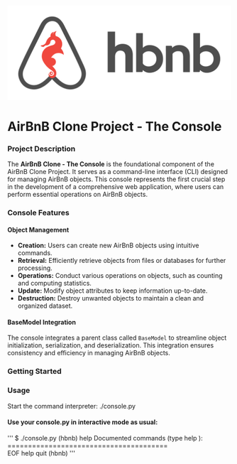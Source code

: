 ![Sample Image](/images/hbnb_photo.png)
# AirBnB Clone Project - The Console

### Project Description

The **AirBnB Clone - The Console** is the foundational component of the AirBnB Clone Project. It serves as a command-line interface (CLI) designed for managing AirBnB objects. This console represents the first crucial step in the development of a comprehensive web application, where users can perform essential operations on AirBnB objects.

### Console Features

#### Object Management

- **Creation:** Users can create new AirBnB objects using intuitive commands.
- **Retrieval:** Efficiently retrieve objects from files or databases for further processing.
- **Operations:** Conduct various operations on objects, such as counting and computing statistics.
- **Update:** Modify object attributes to keep information up-to-date.
- **Destruction:** Destroy unwanted objects to maintain a clean and organized dataset.

#### BaseModel Integration

The console integrates a parent class called `BaseModel` to streamline object initialization, serialization, and deserialization. This integration ensures consistency and efficiency in managing AirBnB objects.

### Getting Started

### Usage

Start the command interpreter:
./console.py

#### Use your console.py in interactive mode as usual:
''' 
$ ./console.py
(hbnb) help
Documented commands (type help <topic>):
=======================================\
EOF  help  quit
(hbnb)
'''

